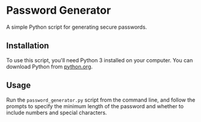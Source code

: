 # Password Generator

A simple Python script for generating secure passwords.

## Installation

To use this script, you'll need Python 3 installed on your computer. You can download Python from [python.org](https://www.python.org/).

## Usage

Run the `password_generator.py` script from the command line, and follow the prompts to specify the minimum length of the password and whether to include numbers and special characters.

